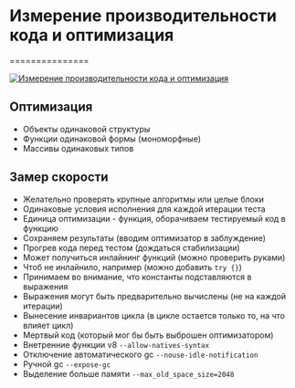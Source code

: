 # Измерение производительности кода и оптимизация
===============

[![Измерение производительности кода и оптимизация](https://img.youtube.com/vi/sanq2X7Re8o/0.jpg)](https://www.youtube.com/watch?v=sanq2X7Re8o)

## Оптимизация
- Объекты одинаковой структуры
- Функции одинаковой формы (мономорфные)
- Массивы одинаковых типов

## Замер скорости
- Желательно проверять крупные алгоритмы или целые блоки
- Одинаковые условия исполнения для каждой итерации теста
- Единица оптимизации - функция, оборачиваем тестируемый код в функцию
- Сохраняем результаты (вводим оптимизатор в заблуждение)
- Прогрев кода перед тестом (дождаться стабилизации)
- Может получиться инлайнинг функций (можно проверить руками)
- Чтоб не инлайнило, например (можно добавить `try {}`)
- Принимаем во внимание, что константы подставляются в выражения
- Выражения могут быть предварительно вычислены (не на каждой итерации)
- Вынесение инвариантов цикла (в цикле остается только то, на что влияет цикл)
- Мертвый код (который мог бы быть выброшен оптимизатором)
- Внетренние функции v8 `--allow-natives-syntax`
- Отключение автоматического gc `--nouse-idle-notification`
- Ручной gc `--expose-gc`
- Выделение больше памяти `--max_old_space_size=2048`
